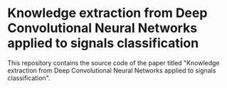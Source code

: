 # Knowledge extraction from Deep Convolutional Neural Networks applied to signals classification
This repository contains the source code of the paper titled "Knowledge extraction from Deep Convolutional Neural Networks applied to signals classification".
